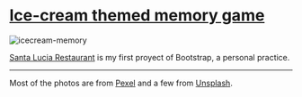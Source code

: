 # [Ice-cream themed memory game](https://lunkaz.github.io/icecream-memory/)

![icecream-memory](https://i.hipertextual.com/2018/09/11/memory.png)


[Santa Lucia Restaurant](https://lunkaz.github.io/santa-restaurant/) is my first proyect of Bootstrap, a personal practice.

---
Most of the photos are from [Pexel](https://www.pexels.com/) and a few from [Unsplash](https://unsplash.com/).
